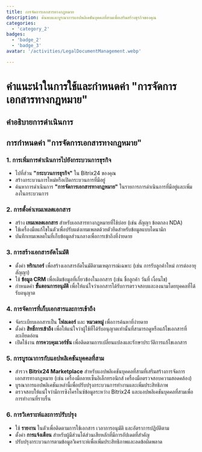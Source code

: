 ```yaml
---
title: การจัดการเอกสารทางกฎหมาย
description: ค้นพบและบูรณาการแอปพลิเคชันบุคคลที่สามเพื่อเสริมสร้างธุรกิจของคุณ
categories: 
  - 'category_2'
badges: 
  - 'badge_2'
  - 'badge_3'
avatar: '/activities/LegalDocumentManagement.webp'

---
```

# คำแนะนำในการใช้และกำหนดค่า "การจัดการเอกสารทางกฎหมาย"

## คำอธิบายการดำเนินการ

## **การกำหนดค่า "การจัดการเอกสารทางกฎหมาย"**

### 1. การเพิ่มการดำเนินการไปยังกระบวนการธุรกิจ
- ไปที่ส่วน **"กระบวนการธุรกิจ"** ใน Bitrix24 ของคุณ
- สร้างกระบวนการใหม่หรือเปิดกระบวนการที่มีอยู่
- ค้นหาการดำเนินการ **"การจัดการเอกสารทางกฎหมาย"** ในรายการการดำเนินการที่มีอยู่และเพิ่มลงในกระบวนการ

### 2. การตั้งค่าเทมเพลตเอกสาร
- สร้าง **เทมเพลตเอกสาร** สำหรับเอกสารทางกฎหมายที่ใช้บ่อย (เช่น สัญญา ข้อตกลง NDA)
- ใช้เครื่องมือแก้ไขในตัวเพื่อปรับแต่งเทมเพลตด้วยตัวยึดสำหรับข้อมูลแบบไดนามิก
- บันทึกเทมเพลตในที่เก็บข้อมูลส่วนกลางเพื่อการเข้าถึงที่ง่ายดาย

### 3. การสร้างเอกสารอัตโนมัติ
- ตั้งค่า **ทริกเกอร์** เพื่อสร้างเอกสารอัตโนมัติตามเหตุการณ์เฉพาะ (เช่น การรับลูกค้าใหม่ การต่ออายุสัญญา)
- ใช้ **ข้อมูล CRM** เพื่อเติมข้อมูลที่เกี่ยวข้องในเอกสาร (เช่น ชื่อลูกค้า วันที่ เงื่อนไข)
- กำหนดค่า **ขั้นตอนการอนุมัติ** เพื่อให้แน่ใจว่าเอกสารได้รับการตรวจสอบและลงนามโดยบุคคลที่ได้รับอนุญาต

### 4. การจัดการที่เก็บเอกสารและการเข้าถึง
- จัดระเบียบเอกสารเป็น **โฟลเดอร์** และ **หมวดหมู่** เพื่อการค้นหาที่ง่ายดาย
- ตั้งค่า **สิทธิ์การเข้าถึง** เพื่อให้แน่ใจว่าผู้ใช้ที่ได้รับอนุญาตเท่านั้นที่สามารถดูหรือแก้ไขเอกสารที่ละเอียดอ่อน
- เปิดใช้งาน **การควบคุมเวอร์ชัน** เพื่อติดตามการเปลี่ยนแปลงและรักษาประวัติการแก้ไขเอกสาร

### 5. การบูรณาการกับแอปพลิเคชันบุคคลที่สาม
- สำรวจ **Bitrix24 Marketplace** สำหรับแอปพลิเคชันบุคคลที่สามที่เสริมสร้างการจัดการเอกสารทางกฎหมาย (เช่น เครื่องมือลายเซ็นอิเล็กทรอนิกส์ เครื่องมือตรวจสอบความสอดคล้อง)
- บูรณาการแอปพลิเคชันเหล่านี้เพื่อปรับปรุงกระบวนการทำงานและเพิ่มประสิทธิภาพ
- ตรวจสอบให้แน่ใจว่ามีการซิงโครไนซ์ข้อมูลระหว่าง Bitrix24 และแอปพลิเคชันบุคคลที่สามเพื่อการทำงานที่ราบรื่น

### 6. การวิเคราะห์และการปรับปรุง
- ใช้ **รายงาน** ในตัวเพื่อติดตามการใช้เอกสาร เวลาการอนุมัติ และอัตราการปฏิบัติตาม
- ตั้งค่า **การแจ้งเตือน** สำหรับผู้มีส่วนได้ส่วนเสียหลักที่มีการอัปเดตที่สำคัญ
- ปรับปรุงกระบวนการตามข้อมูลวิเคราะห์เพื่อเพิ่มประสิทธิภาพและลดข้อผิดพลาด